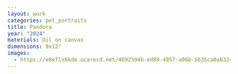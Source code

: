 ```yaml
---
layout: work
categories: pet_portraits
title: Pandora
year: "2024"
materials: Oil on canvas
dimensions: 9x12"
images:
  - https://e8eflx6kdm.ucarecd.net/4692594b-ed89-4857-a06b-bb35ca0ab32c/-/resize/2400/-/quality/lightest/-/format/auto/
---
```

